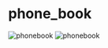# phone_book

![phonebook](https://github.com/RedPhoenixFlu/phonebook/blob/main/Screenshot_1624094250.png)
![phonebook](https://github.com/RedPhoenixFlu/phonebook/blob/main/Screenshot_1624094253.png)
